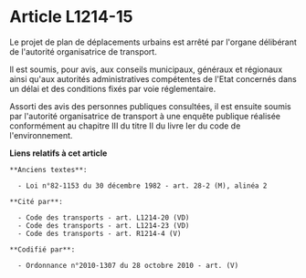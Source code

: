 # Article L1214-15

Le projet de plan de déplacements urbains est arrêté par l'organe délibérant de l'autorité organisatrice de transport.

Il est soumis, pour avis, aux conseils municipaux, généraux et régionaux ainsi qu'aux autorités administratives compétentes
de l'Etat concernés dans un délai et des conditions fixés par voie réglementaire.

Assorti des avis des personnes publiques consultées, il est ensuite soumis par l'autorité organisatrice de transport à une
enquête publique réalisée conformément au chapitre III du titre II du livre Ier du code de l'environnement.

**Liens relatifs à cet article**

	**Anciens textes**:

	  - Loi n°82-1153 du 30 décembre 1982 - art. 28-2 (M), alinéa 2

	**Cité par**:

	  - Code des transports - art. L1214-20 (VD)
	  - Code des transports - art. L1214-23 (VD)
	  - Code des transports - art. R1214-4 (V)

	**Codifié par**:

	  - Ordonnance n°2010-1307 du 28 octobre 2010 - art. (V)
